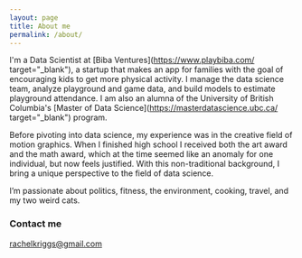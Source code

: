 ```yaml
---
layout: page
title: About me
permalink: /about/
---
```


I'm a Data Scientist at [Biba Ventures](https://www.playbiba.com/ target="_blank"), a startup that makes an app for families with the goal of encouraging kids to get more physical activity. I manage the data science team, analyze playground and game data, and build models to estimate playground attendance. I am also an alumna of the University of British Columbia's [Master of Data Science](https://masterdatascience.ubc.ca/ target="_blank") program.

Before pivoting into data science, my experience was in the creative field of motion graphics. When I finished high school I received both the art award and the math award, which at the time seemed like an anomaly for one individual, but now feels justified. With this non-traditional background, I bring a unique perspective to the field of data science.

I’m passionate about politics, fitness, the environment, cooking, travel, and my two weird cats.


### Contact me

[rachelkriggs@gmail.com](mailto:rachelkriggs@gmail.com)
